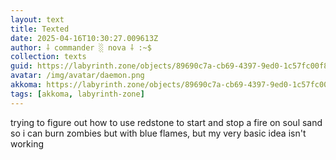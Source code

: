 ```yaml
---
layout: text
title: Texted
date: 2025-04-16T10:30:27.009613Z
author: ⸸ commander ░ nova ⸸ :~$
collection: texts
guid: https://labyrinth.zone/objects/89690c7a-cb69-4397-9ed0-1c57fc00f887
avatar: /img/avatar/daemon.png
akkoma: https://labyrinth.zone/objects/89690c7a-cb69-4397-9ed0-1c57fc00f887
tags: [akkoma, labyrinth-zone]
---
```


<p>trying to figure out how to use redstone to start and stop a fire on soul sand so i can burn zombies but with blue flames, but my very basic idea isn't working</p>